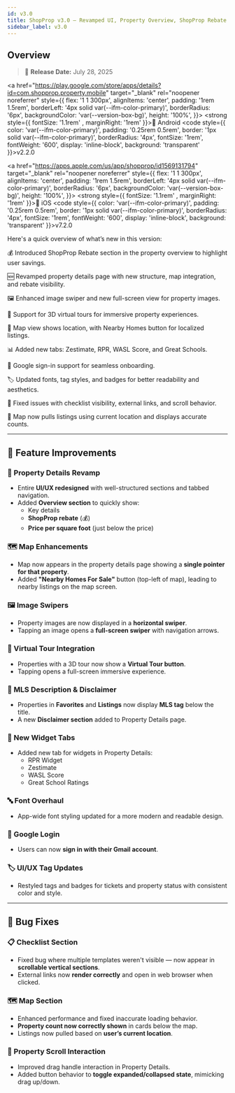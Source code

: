 ```yaml
---
id: v3.0
title: ShopProp v3.0 – Revamped UI, Property Overview, ShopProp Rebate & Virtual Tours
sidebar_label: v3.0
---
```


## Overview

> 📅 **Release Date:** July 28, 2025

<div style={{
  display: 'flex',
  flexWrap: 'wrap',
  gap: '1.5rem',
  marginTop: '1rem',
  marginBottom: '1rem'
}}>

<a href="https://play.google.com/store/apps/details?id=com.shopprop.property.mobile" target="\_blank" rel="noopener noreferrer" style={{
    flex: '1 1 300px',
    alignItems: 'center',
    padding: '1rem 1.5rem',
    borderLeft: '4px solid var(--ifm-color-primary)',
    borderRadius: '6px',
    backgroundColor: 'var(--version-box-bg)',
    height: '100%',
  }}>
<strong style={{ fontSize: '1.1rem' , marginRight: '1rem' }}>📱 Android</strong>
<code style={{
      color: 'var(--ifm-color-primary)',
      padding: '0.25rem 0.5rem',
      border: '1px solid var(--ifm-color-primary)',
      borderRadius: '4px',
      fontSize: '1rem',
      fontWeight: '600',
      display: 'inline-block',
      background: 'transparent'
    }}>v2.2.0</code>
</a>

<a href="https://apps.apple.com/us/app/shopprop/id1569131794" target="\_blank" rel="noopener noreferrer" style={{
    flex: '1 1 300px',
    alignItems: 'center',
    padding: '1rem 1.5rem',
    borderLeft: '4px solid var(--ifm-color-primary)',
    borderRadius: '6px',
    backgroundColor: 'var(--version-box-bg)',
    height: '100%',
  }}>
<strong style={{ fontSize: '1.1rem' , marginRight: '1rem' }}>🍎 iOS</strong>
<code style={{
      color: 'var(--ifm-color-primary)',
      padding: '0.25rem 0.5rem',
      border: '1px solid var(--ifm-color-primary)',
      borderRadius: '4px',
      fontSize: '1rem',
      fontWeight: '600',
      display: 'inline-block',
      background: 'transparent'
    }}>v7.2.0</code>
</a>

</div>

Here's a quick overview of what’s new in this version:

💰 Introduced ShopProp Rebate section in the property overview to highlight user savings.

🆕 Revamped property details page with new structure, map integration, and rebate visibility.

🖼️ Enhanced image swiper and new full-screen view for property images.

🎥 Support for 3D virtual tours for immersive property experiences.

📍 Map view shows location, with Nearby Homes button for localized listings.

📊 Added new tabs: Zestimate, RPR, WASL Score, and Great Schools.

🔐 Google sign-in support for seamless onboarding.

🏷️ Updated fonts, tag styles, and badges for better readability and aesthetics.

🐛 Fixed issues with checklist visibility, external links, and scroll behavior.

📍 Map now pulls listings using current location and displays accurate counts.

---

## 🚀 Feature Improvements

### 🏡 Property Details Revamp

- Entire **UI/UX redesigned** with well-structured sections and tabbed navigation.
- Added **Overview section** to quickly show:
  - Key details
  - **ShopProp rebate** (💰)
  - **Price per square foot** (just below the price)

### 🗺️ Map Enhancements

- Map now appears in the property details page showing a **single pointer for that property**.
- Added **"Nearby Homes For Sale"** button (top-left of map), leading to nearby listings on the map screen.

### 🖼️ Image Swipers

- Property images are now displayed in a **horizontal swiper**.
- Tapping an image opens a **full-screen swiper** with navigation arrows.

### 🎥 Virtual Tour Integration

- Properties with a 3D tour now show a **Virtual Tour button**.
- Tapping opens a full-screen immersive experience.

### 📌 MLS Description & Disclaimer

- Properties in **Favorites** and **Listings** now display **MLS tag** below the title.
- A new **Disclaimer section** added to Property Details page.

### 🧩 New Widget Tabs

- Added new tab for widgets in Property Details:
  - RPR Widget
  - Zestimate
  - WASL Score
  - Great School Ratings

### 🔤 Font Overhaul

- App-wide font styling updated for a more modern and readable design.

### 🔐 Google Login

- Users can now **sign in with their Gmail account**.

### 🏷️ UI/UX Tag Updates

- Restyled tags and badges for tickets and property status with consistent color and style.

---

## 🐞 Bug Fixes

### 📋 Checklist Section

- Fixed bug where multiple templates weren't visible — now appear in **scrollable vertical sections**.
- External links now **render correctly** and open in web browser when clicked.

### 🗺️ Map Section

- Enhanced performance and fixed inaccurate loading behavior.
- **Property count now correctly shown** in cards below the map.
- Listings now pulled based on **user’s current location**.

### 🧲 Property Scroll Interaction

- Improved drag handle interaction in Property Details.
- Added button behavior to **toggle expanded/collapsed state**, mimicking drag up/down.
